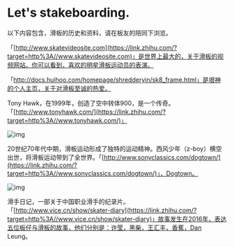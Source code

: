 # Let's stakeboarding.    

以下内容包含，滑板的历史和资料，请在板友的陪同下浏览。

「[http://www.skatevideosite.com](https://link.zhihu.com/?target=http%3A//www.skatevideosite.com)」是世界上最大的，关于滑板的视频网站。你可以看到，喜欢的明星滑板运动员的表演。

「http://docs.huihoo.com/homepage/shredderyin/sk8_frame.html」是垠神的个人主页，关于对滑板至诚的热爱。

Tony Hawk，在1999年，创造了空中转体900，是一个传奇。「[http://www.tonyhawk.com/](https://link.zhihu.com/?target=http%3A//www.tonyhawk.com/)」

![img](https://github.com/Guguant/tecletter/blob/master/skateboard/picture/tony_with_fans.jpg)

20世纪70年代中期，滑板运动形成了独特的运动精神。西风少年（z-boy）横空出世，将滑板运动带到了全世界。「[http://www.sonyclassics.com/dogtown/](https://link.zhihu.com/?target=http%3A//www.sonyclassics.com/dogtown/)」，Dogtown。

![img](https://github.com/Guguant/tecletter/blob/master/skateboard/picture/DogtownHPTop.gif)

滑手日记，一部关于中国职业滑手的纪录片。「[http://www.vice.cn/show/skater-diary](https://link.zhihu.com/?target=http%3A//www.vice.cn/show/skater-diary)」故事发生在2016年，表达五位板仔与滑板的故事，他们分别是：许莹，黑柴，王汇丰，香蕉，Dan Leung。
